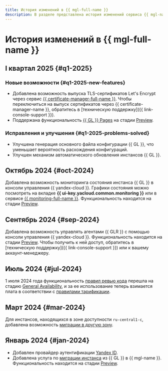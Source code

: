 ```yaml
---
title: История изменений в {{ mgl-full-name }}
description: В разделе представлена история изменений сервиса {{ mgl-name }}.
---
```


# История изменений в {{ mgl-full-name }}

## I квартал 2025 {#q1-2025}

### Новые возможности {#q1-2025-new-features}

* Добавлена возможность выпуска TLS-сертификатов Let's Encrypt через сервис [{{ certificate-manager-full-name }}](../certificate-manager/). Чтобы переключиться на выпуск сертификатов через {{ certificate-manager-name }}, обратитесь в [техническую поддержку]({{ link-console-support }}).
* Поддержана функциональность [{{ GL }} Pages](https://docs.gitlab.com/user/project/pages/) на стадии [Preview](../overview/concepts/launch-stages.md). 

### Исправления и улучшения {#q1-2025-problems-solved}

* Улучшена генерация основного файла конфигурации {{ GL }}, что уменьшает вероятность расхождения конфигураций.
* Улучшен механизм автоматического обновления инстансов {{ GL }}.

## Октябрь 2024 {#oct-2024}

Добавлена возможность мониторинга состояния инстанса {{ GL }} в консоли управления {{ yandex-cloud }}. Графики состояния можно посмотреть на вкладке **{{ ui-key.yacloud.common.monitoring }}** или в сервисе [{{ monitoring-full-name }}](../monitoring/concepts/index.md). Функциональность находится на стадии [Preview](../overview/concepts/launch-stages.md).

## Сентябрь 2024 {#sep-2024}

Добавлена возможность управлять агентами {{ GLR }} с помощью консоли управления {{ yandex-cloud }}. Функциональность находится на стадии [Preview](../overview/concepts/launch-stages.md). Чтобы получить к ней доступ, обратитесь в [техническую поддержку]({{ link-console-support }}) или к вашему аккаунт-менеджеру.

## Июль 2024 {#jul-2024}

1 июля 2024 года функциональность [правил ревью кода](concepts/approval-rules.md) перешла на стадию [General Availability](../overview/concepts/launch-stages.md), и за ее использование теперь взимается плата в соответствии с [правилами тарификации](pricing.md#prices-instance).


## Март 2024 {#mar-2024}

Для инстансов, находящихся в зоне доступности `ru-central1-c`, добавлена возможность [миграции в другую зону](operations/instance/zone-migration.md).


## Январь 2024 {#jan-2024}

* Добавлен провайдер аутентификации [Yandex ID](operations/omniauth.md#yandex-id).
* Добавлена услуга по [миграции инстанса](concepts/migration.md) из {{ GL }} в {{ mgl-name }}. Функциональность находится на стадии [Preview](../overview/concepts/launch-stages.md).